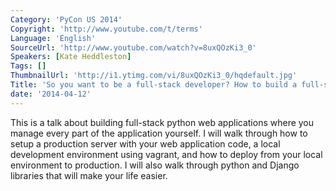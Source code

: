 ```yaml
---
Category: 'PyCon US 2014'
Copyright: 'http://www.youtube.com/t/terms'
Language: 'English'
SourceUrl: 'http://www.youtube.com/watch?v=8uxQOzKi3_0'
Speakers: [Kate Heddleston]
Tags: []
ThumbnailUrl: 'http://i1.ytimg.com/vi/8uxQOzKi3_0/hqdefault.jpg'
Title: 'So you want to be a full-stack developer? How to build a full-stack python'
date: '2014-04-12'
---
```

This is a talk about building full-stack python web applications where you manage every part of the application yourself. I will walk through how to setup a production server with your web application code, a local development environment using vagrant, and how to deploy from your local environment to production. I will also walk through python and Django libraries that will make your life easier.